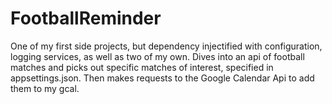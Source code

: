 # FootballReminder
One of my first side projects, but dependency injectified with configuration, logging services, as well as two of my own. 
Dives into an api of football matches and picks out specific matches of interest, specified in appsettings.json.
Then makes requests to the Google Calendar Api to add them to my gcal.
